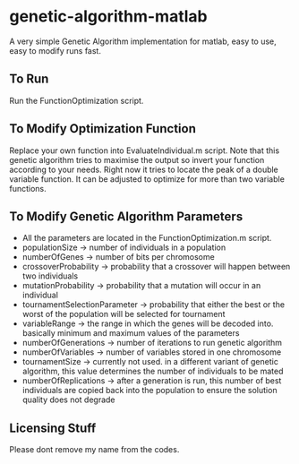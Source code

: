 # genetic-algorithm-matlab
A very simple Genetic Algorithm implementation for matlab, easy to use, easy to modify runs fast.

To Run
------
Run the FunctionOptimization script.

To Modify Optimization Function
---------------------------------
Replace your own function into EvaluateIndividual.m script. Note that this genetic algorithm tries to maximise the output so invert your function according to your needs. Right now it tries to locate the peak of a double variable function. It can be adjusted to optimize for more than two variable functions.

To Modify Genetic Algorithm Parameters
--------------------------------------
+ All the parameters are located in the FunctionOptimization.m script.
+ populationSize -> number of individuals in a population
+ numberOfGenes -> number of bits per chromosome
+ crossoverProbability -> probability that a crossover will happen between two individuals
+ mutationProbability -> probability that a mutation will occur in an individual
+ tournamentSelectionParameter -> probability that either the best or the worst of the population will be selected for tournament
+ variableRange -> the range in which the genes will be decoded into. basically minimum and maximum values of the parameters
+ numberOfGenerations -> number of iterations to run genetic algorithm
+ numberOfVariables -> number of variables stored in one chromosome
+ tournamentSize -> currently not used. in a different variant of genetic algorithm, this value determines the number of individuals to be mated
+ numberOfReplications -> after a generation is run, this number of best individuals are copied back into the population to ensure the solution quality does not degrade

Licensing Stuff
---------------
Please dont remove my name from the codes.
